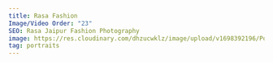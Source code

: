```yaml
---
title: Rasa Fashion
Image/Video Order: "23"
SEO: Rasa Jaipur Fashion Photography
image: https://res.cloudinary.com/dhzucwklz/image/upload/v1698392196/Portraits/_osb8753_ocmf9r.jpg
tag: portraits
---
```

